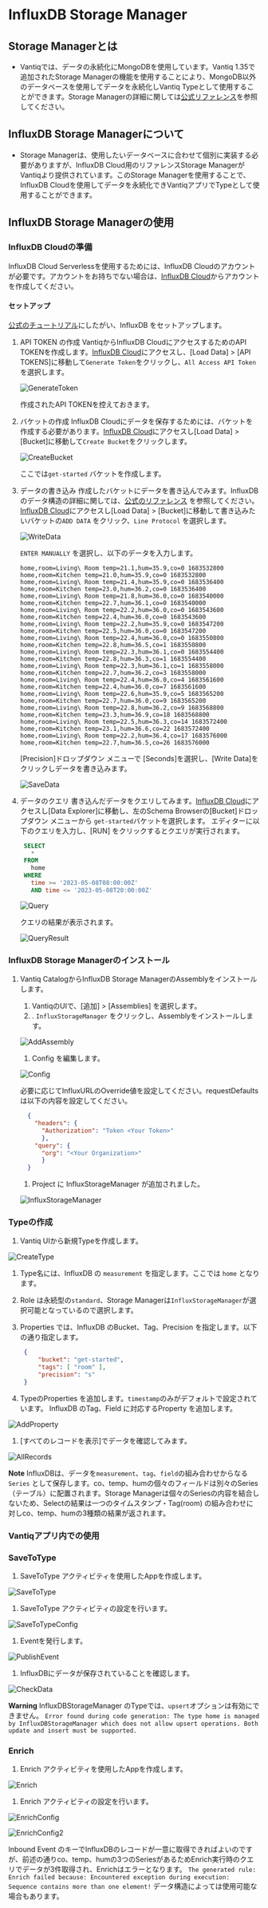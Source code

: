 # InfluxDB Storage Manager

## Storage Managerとは

- Vantiqでは、データの永続化にMongoDBを使用しています。Vantiq 1.35で追加されたStorage Managerの機能を使用することにより、MongoDB以外のデータベースを使用してデータを永続化しVantiq Typeとして使用することができます。Storage Managerの詳細に関しては[公式リファレンス](https://dev.vantiq.com/docs/system/storagemanagers/index.html)を参照してください。

## InfluxDB Storage Managerについて

- Storage Managerは、使用したいデータベースに合わせて個別に実装する必要がありますが、InfluxDB Cloud用のリファレンスStorage ManagerがVantiqより提供されています。このStorage Managerを使用することで、InfluxDB Cloudを使用してデータを永続化できVantiqアプリでTypeとして使用することができます。

## InfluxDB Storage Managerの使用

### InfluxDB Cloudの準備

InfluxDB Cloud Serverlessを使用するためには、InfluxDB Cloudのアカウントが必要です。アカウントをお持ちでない場合は、[InfluxDB Cloud](https://cloud2.influxdata.com/signup)からアカウントを作成してください。

#### セットアップ

[公式のチュートリアル](https://docs.influxdata.com/influxdb/cloud-serverless/get-started/setup/)にしたがい、InfluxDB をセットアップします。

1. API TOKEN の作成
   VantiqからInfluxDB CloudにアクセスするためのAPI TOKENを作成します。[InfluxDB Cloud](https://cloud2.influxdata.com/)にアクセスし、[Load Data] > [API TOKENS]に移動して`Generate Token`をクリックし、`All Access API Token`を選択します。

   ![GenerateToken](../../imgs/influxdb-storage-manager/apitoken.png)

   作成されたAPI TOKENを控えておきます。
2. バケットの作成
   InfluxDB Cloudにデータを保存するためには、バケットを作成する必要があります。[InfluxDB Cloud](https://cloud2.influxdata.com/)にアクセスし[Load Data] > [Bucket]に移動して`Create Bucket`をクリックします。
   
   ![CreateBucket](../../imgs/influxdb-storage-manager/createbucket.png)
   
   ここでは`get-started` バケットを作成します。
3. データの書き込み
   作成したバケットにデータを書き込んでみます。InfluxDBのデータ構造の詳細に関しては、[公式のリファレンス](https://docs.influxdata.com/influxdb/cloud-serverless/reference/syntax/line-protocol/) を参照してください。
   [InfluxDB Cloud](https://cloud2.influxdata.com/)にアクセスし[Load Data] > [Bucket]に移動して書き込みたいバケットの`ADD DATA` をクリック、`Line Protocol` を選択します。
   
   ![WriteData](../../imgs/influxdb-storage-manager/writedata.png)
   
   `ENTER MANUALLY` を選択し、以下のデータを入力します。

   ```csv
   home,room=Living\ Room temp=21.1,hum=35.9,co=0 1683532800
   home,room=Kitchen temp=21.0,hum=35.9,co=0 1683532800
   home,room=Living\ Room temp=21.4,hum=35.9,co=0 1683536400
   home,room=Kitchen temp=23.0,hum=36.2,co=0 1683536400
   home,room=Living\ Room temp=21.8,hum=36.0,co=0 1683540000
   home,room=Kitchen temp=22.7,hum=36.1,co=0 1683540000
   home,room=Living\ Room temp=22.2,hum=36.0,co=0 1683543600
   home,room=Kitchen temp=22.4,hum=36.0,co=0 1683543600
   home,room=Living\ Room temp=22.2,hum=35.9,co=0 1683547200
   home,room=Kitchen temp=22.5,hum=36.0,co=0 1683547200
   home,room=Living\ Room temp=22.4,hum=36.0,co=0 1683550800
   home,room=Kitchen temp=22.8,hum=36.5,co=1 1683550800
   home,room=Living\ Room temp=22.3,hum=36.1,co=0 1683554400
   home,room=Kitchen temp=22.8,hum=36.3,co=1 1683554400
   home,room=Living\ Room temp=22.3,hum=36.1,co=1 1683558000
   home,room=Kitchen temp=22.7,hum=36.2,co=3 1683558000
   home,room=Living\ Room temp=22.4,hum=36.0,co=4 1683561600
   home,room=Kitchen temp=22.4,hum=36.0,co=7 1683561600
   home,room=Living\ Room temp=22.6,hum=35.9,co=5 1683565200
   home,room=Kitchen temp=22.7,hum=36.0,co=9 1683565200
   home,room=Living\ Room temp=22.8,hum=36.2,co=9 1683568800
   home,room=Kitchen temp=23.3,hum=36.9,co=18 1683568800
   home,room=Living\ Room temp=22.5,hum=36.3,co=14 1683572400
   home,room=Kitchen temp=23.1,hum=36.6,co=22 1683572400
   home,room=Living\ Room temp=22.2,hum=36.4,co=17 1683576000
   home,room=Kitchen temp=22.7,hum=36.5,co=26 1683576000

   ```

   [Precision]ドロップダウン メニューで [Seconds]を選択し、[Write Data]をクリックしデータを書き込みます。
   
   ![SaveData](../../imgs/influxdb-storage-manager/savedata.png)
4. データのクエリ
   書き込んだデータをクエリしてみます。[InfluxDB Cloud](https://cloud2.influxdata.com/)にアクセスし[Data Explorer]に移動し、左のSchema Browserの[Bucket]ドロップダウン メニューから `get-started`バケットを選択します。
   エディターに以下のクエリを入力し、[RUN] をクリックするとクエリが実行されます。

   ```sql
    SELECT
      *
    FROM
      home
    WHERE
      time >= '2023-05-08T08:00:00Z'
      AND time <= '2023-05-08T20:00:00Z'
   ```

   ![Query](../../imgs/influxdb-storage-manager/query.png)

   クエリの結果が表示されます。
   
   ![QueryResult](../../imgs/influxdb-storage-manager/queryresult.png)

### InfluxDB Storage Managerのインストール

1. Vantiq CatalogからInfluxDB Storage ManagerのAssemblyをインストールします。
   1. VantiqのUIで、[追加] > [Assemblies] を選択します。
   1. . `InfluxStorageManager` をクリックし、Assemblyをインストールします。
   
   ![AddAssembly](../../imgs/influxdb-storage-manager/addassembly.png)
   
   1. Config を編集します。
   
   ![Config](../../imgs/influxdb-storage-manager/installconfig.png)
   
   必要に応じてInfluxURLのOverride値を設定してください。requestDefaults は以下の内容を設定してください。

      ```json
        {
          "headers": {
            "Authorization": "Token <Your Token>"
            },
          "query": {
            "org": "<Your Organization>"
            }
        }
      ```

   1. Project に InfluxStorageManager が追加されました。
   
   ![InfluxStorageManager](../../imgs/influxdb-storage-manager/influxstoragemanager.png)

### Typeの作成

1. Vantiq UIから新規Typeを作成します。

![CreateType](../../imgs/influxdb-storage-manager/createtype.png)

1. Type名には、InfluxDB の `measurement` を指定します。ここでは `home` となります。
1. Role は永続型の`standard`、Storage Managerは`InfluxStorageManager`が選択可能となっているので選択します。
1. Properties では、InfluxDB のBucket、Tag、Precision を指定します。以下の通り指定します。

   ```json
    { 
        "bucket": "get-started", 
        "tags": [ "room" ], 
        "precision": "s" 
    }
   ```

1. TypeのProperties を追加します。`timestamp`のみがデフォルトで設定されています。 InfluxDB のTag、Field に対応するProperty を追加します。

![AddProperty](../../imgs/influxdb-storage-manager/properties.png)

1. [すべてのレコードを表示]でデータを確認してみます。

![AllRecords](../../imgs/influxdb-storage-manager/showdata.png)

**Note**
InfluxDBは、データを`measurement`、`tag`、`field`の組み合わせからなる`Series` として保存します。co、temp、humの個々のフィールドは別々のSeries（テーブル）に配置されます。Storage Managerは個々のSeriesの内容を結合しないため、Selectの結果は一つのタイムスタンプ・Tag(room) の組み合わせに対しco、temp、humの3種類の結果が返されます。

### Vantiqアプリ内での使用

### SaveToType

1. SaveToType アクティビティを使用したAppを作成します。

![SaveToType](../../imgs/influxdb-storage-manager/savetotypeapp.png)

1. SaveToType アクティビティの設定を行います。

![SaveToTypeConfig](../../imgs/influxdb-storage-manager/savetotypeactivity.png)

1. Eventを発行します。

![PublishEvent](../../imgs/influxdb-storage-manager/savetotypepublishevent.png)

1. InfluxDBにデータが保存されていることを確認します。

![CheckData](../../imgs/influxdb-storage-manager/savetotyperesult.png)

**Warning**
InfluxDBStorageManager のTypeでは、`upsert`オプションは有効にできません。
`Error found during code generation: The type home is managed by InfluxDBStorageManager which does not allow upsert operations. Both update and insert must be supported.`

### Enrich

1. Enrich アクティビティを使用したAppを作成します。

![Enrich](../../imgs/influxdb-storage-manager/enrichapp.png)

1. Enrich アクティビティの設定を行います。

![EnrichConfig](../../imgs/influxdb-storage-manager/enrichactivity.png)

![EnrichConfig2](../../imgs/influxdb-storage-manager/enrichactivity2.png)

Inbound Event のキーでInfluxDBのレコードが一意に取得できればよいのですが、前述の通りco、temp、humの3つのSeriesがあるためEnrich実行時のクエリでデータが3件取得され、Enrichはエラーとなります。
`The generated rule: Enrich failed because: Encountered exception during execution: Sequence contains more than one element!`
データ構造によっては使用可能な場合もあります。
